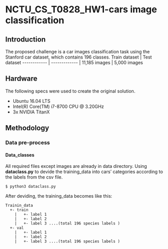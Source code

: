 # NCTU_CS_T0828_HW1-cars image classification
## Introduction
The proposed challenge is a car images classification task using the Stanford car dataset, which contains 196 classes.
Train dataset | Test dataset
------------ | ------------- |
11,185 images | 5,000 images
## Hardware
The following specs were used to create the original solution.
- Ubuntu 16.04 LTS
- Intel(R) Core(TM) i7-8700 CPU @ 3.20GHz
- 3x NVIDIA TitanX
## Methodology
### Data pre-process
#### Data_classes
All required files except images are already in data directory.
Using **dataclass.py** to devide the training_data into cars’ categories according to the labels from the csv file.
```
$ python3 dataclass.py
```
After deviding, the training_data becomes like this:
```
Trainin_data
  +- train
    |	+- label 1
    |	+- label 2
    | 	+- label 3 ....(total 196 species labels )
  +- val
    |	+- label 1
    |	+- label 2
    | 	+- label 3 ....(total 196 species labels )
```

